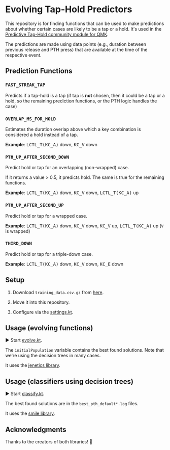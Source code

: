 # Evolving Tap-Hold Predictors

This repository is for finding functions that can be used to make predictions about whether certain cases are likely to be a tap or a hold. It's used in the [Predictive Tap-Hold community module for QMK](https://github.com/jgandert/qmk_modules/predictive_tap_hold).

The predictions are made using data points (e.g., duration between previous release and PTH press) that are available at the time of the respective event.

## Prediction Functions
### `FAST_STREAK_TAP`

Predicts if a tap-hold is a tap (if tap is **not** chosen, then it could be a tap or a hold, so the remaining prediction functions, or the PTH logic handles the case)

### `OVERLAP_MS_FOR_HOLD`

Estimates the duration overlap above which a key combination is considered a hold instead of a tap.

**Example**: <kbd>LCTL_T(KC_A)</kbd> down, <kbd>KC_V</kbd> down

### `PTH_UP_AFTER_SECOND_DOWN`

Predict hold or tap for an overlapping (non-wrapped) case.

If it returns a value > 0.5, it predicts hold. The same is true for the remaining functions.

**Example**: <kbd>LCTL_T(KC_A)</kbd> down, <kbd>KC_V</kbd> down, <kbd>LCTL_T(KC_A)</kbd> up

### `PTH_UP_AFTER_SECOND_UP`

Predict hold or tap for a wrapped case.

**Example**: <kbd>LCTL_T(KC_A)</kbd> down, <kbd>KC_V</kbd> down, <kbd>KC_V</kbd> up, <kbd>LCTL_T(KC_A)</kbd> up (`V` is wrapped)

### `THIRD_DOWN`

Predict hold or tap for a triple-down case.

**Example**: <kbd>LCTL_T(KC_A)</kbd> down, <kbd>KC_V</kbd> down, <kbd>KC_E</kbd> down

## Setup

1. Download `training_data.csv.gz` from [here](https://github.com/jgandert/analyze_keystrokes/releases).

2. Move it into this repository.

3. Configure via the [settings.kt](src/main/kotlin/settings.kt).

## Usage (evolving functions)

▶️ Start [evolve.kt](src/main/kotlin/evolve.kt).

The `initialPopulation` variable contains the best found solutions. Note that we're using the decision trees in many cases.

It uses the [jenetics library](https://github.com/jenetics/jenetics).

## Usage (classifiers using decision trees)

▶️ Start [classify.kt](src/main/kotlin/classify.kt).

The best found solutions are in the `best_pth_default*.log` files.

It uses the [smile library](https://haifengl.github.io/).

## Acknowledgments

Thanks to the creators of both libraries! 🙂
